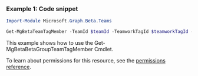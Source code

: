 ### Example 1: Code snippet

```powershellImport-Module Microsoft.Graph.Beta.Teams

Get-MgBetaTeamTagMember -TeamId $teamId -TeamworkTagId $teamworkTagId -TeamworkTagMemberId $teamworkTagMemberId
```
This example shows how to use the Get-MgBetaBetaGroupTeamTagMember Cmdlet.
To learn about permissions for this resource, see the [permissions reference](/graph/permissions-reference).

